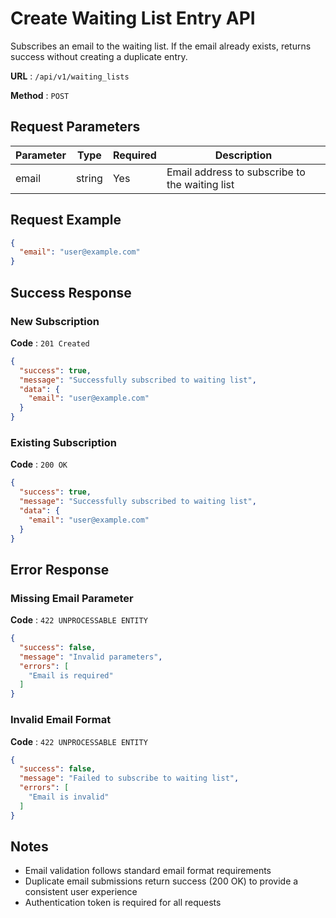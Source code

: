 # Create Waiting List Entry API

Subscribes an email to the waiting list. If the email already exists, returns success without creating a duplicate entry.

**URL** : `/api/v1/waiting_lists`

**Method** : `POST`

## Request Parameters

| Parameter | Type   | Required | Description |
|-----------|--------|----------|-------------|
| email     | string | Yes      | Email address to subscribe to the waiting list |

## Request Example

```json
{
  "email": "user@example.com"
}
```

## Success Response

### New Subscription

**Code** : `201 Created`

```json
{
  "success": true,
  "message": "Successfully subscribed to waiting list",
  "data": {
    "email": "user@example.com"
  }
}
```

### Existing Subscription

**Code** : `200 OK`

```json
{
  "success": true,
  "message": "Successfully subscribed to waiting list",
  "data": {
    "email": "user@example.com"
  }
}
```

## Error Response

### Missing Email Parameter

**Code** : `422 UNPROCESSABLE ENTITY`

```json
{
  "success": false,
  "message": "Invalid parameters",
  "errors": [
    "Email is required"
  ]
}
```

### Invalid Email Format

**Code** : `422 UNPROCESSABLE ENTITY`

```json
{
  "success": false,
  "message": "Failed to subscribe to waiting list",
  "errors": [
    "Email is invalid"
  ]
}
```

## Notes

- Email validation follows standard email format requirements
- Duplicate email submissions return success (200 OK) to provide a consistent user experience
- Authentication token is required for all requests
